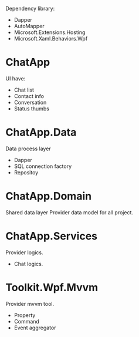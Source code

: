 Dependency library:
- Dapper
- AutoMapper
- Microsoft.Extensions.Hosting
- Microsoft.Xaml.Behaviors.Wpf

# ChatApp

UI have:
- Chat list
- Contact info
- Conversation
- Status thumbs

# ChatApp.Data
Data process layer
- Dapper
- SQL connection factory
- Repositoy

# ChatApp.Domain
Shared data layer
Provider data model for all project.

# ChatApp.Services
Provider logics.
- Chat logics.

# Toolkit.Wpf.Mvvm
Provider mvvm tool. 
- Property
- Command
- Event aggregator
